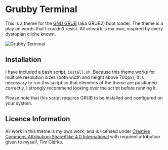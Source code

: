 # Grubby Terminal

This is a theme for the [GNU GRUB](https://www.gnu.org/software/grub/) (aka
GRUB2) boot loader.  The theme is a play on words that I couldn't resist.  All
artwork is my own, inspired by every dystopian cliche known.

![Grubby Terminal](https://i.imgur.com/7sdm4a6.jpg)

## Installation

I have included a bash script, `install.sh`.  Because this theme works for
multiple resolution sizes (both width and height above 700px), it is necessary
to run this script so that elements of the theme are positioned correctly.
I strongly recommend looking over the script before running it.

Please note that this script requires GRUB to be installed and configured on
your system.

## Licence Information

All work in this theme is my own work, and is licensed under [Creative Commons
Attribution-ShareAlike 4.0 International](https://creativecommons.org/licenses/by/4.0)
with required attribution given to myself, Tim Clarke.
